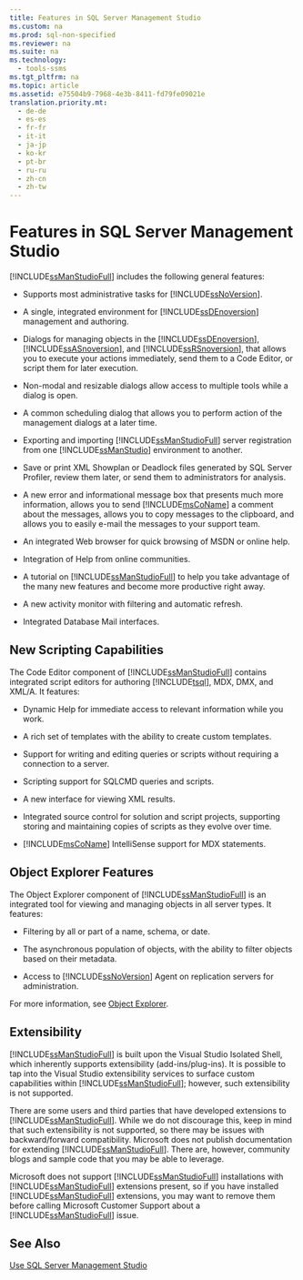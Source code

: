 ```yaml
---
title: Features in SQL Server Management Studio
ms.custom: na
ms.prod: sql-non-specified
ms.reviewer: na
ms.suite: na
ms.technology: 
  - tools-ssms
ms.tgt_pltfrm: na
ms.topic: article
ms.assetid: e75504b9-7968-4e3b-8411-fd79fe09021e
translation.priority.mt: 
  - de-de
  - es-es
  - fr-fr
  - it-it
  - ja-jp
  - ko-kr
  - pt-br
  - ru-ru
  - zh-cn
  - zh-tw
---
```

# Features in SQL Server Management Studio
[!INCLUDE[ssManStudioFull](../content/includes/ssManStudioFull_md.md)] includes the following general features:  
  
-   Supports most administrative tasks for [!INCLUDE[ssNoVersion](../content/includes/ssNoVersion_md.md)].  
  
-   A single, integrated environment for [!INCLUDE[ssDEnoversion](../content/includes/ssDEnoversion_md.md)] management and authoring.  
  
-   Dialogs for managing objects in the [!INCLUDE[ssDEnoversion](../content/includes/ssDEnoversion_md.md)], [!INCLUDE[ssASnoversion](../content/includes/ssASnoversion_md.md)], and [!INCLUDE[ssRSnoversion](../content/includes/ssRSnoversion_md.md)], that allows you to execute your actions immediately, send them to a Code Editor, or script them for later execution.  
  
-   Non\-modal and resizable dialogs allow access to multiple tools while a dialog is open.  
  
-   A common scheduling dialog that allows you to perform action of the management dialogs at a later time.  
  
-   Exporting and importing [!INCLUDE[ssManStudioFull](../content/includes/ssManStudioFull_md.md)] server registration from one [!INCLUDE[ssManStudio](../content/includes/ssManStudio_md.md)] environment to another.  
  
-   Save or print XML Showplan or Deadlock files generated by SQL Server Profiler, review them later, or send them to administrators for analysis.  
  
-   A new error and informational message box that presents much more information, allows you to send [!INCLUDE[msCoName](../content/includes/msCoName_md.md)] a comment about the messages, allows you to copy messages to the clipboard, and allows you to easily e\-mail the messages to your support team.  
  
-   An integrated Web browser for quick browsing of MSDN or online help.  
  
-   Integration of Help from online communities.  
  
-   A tutorial on [!INCLUDE[ssManStudioFull](../content/includes/ssManStudioFull_md.md)] to help you take advantage of the many new features and become more productive right away.  
  
-   A new activity monitor with filtering and automatic refresh.  
  
-   Integrated Database Mail interfaces.  
  
## New Scripting Capabilities  
The Code Editor component of [!INCLUDE[ssManStudioFull](../content/includes/ssManStudioFull_md.md)] contains integrated script editors for authoring [!INCLUDE[tsql](../content/includes/tsql_md.md)], MDX, DMX, and XML\/A. It features:  
  
-   Dynamic Help for immediate access to relevant information while you work.  
  
-   A rich set of templates with the ability to create custom templates.  
  
-   Support for writing and editing queries or scripts without requiring a connection to a server.  
  
-   Scripting support for SQLCMD queries and scripts.  
  
-   A new interface for viewing XML results.  
  
-   Integrated source control for solution and script projects, supporting storing and maintaining copies of scripts as they evolve over time.  
  
-   [!INCLUDE[msCoName](../content/includes/msCoName_md.md)] IntelliSense support for MDX statements.  
  
## Object Explorer Features  
The Object Explorer component of [!INCLUDE[ssManStudioFull](../content/includes/ssManStudioFull_md.md)] is an integrated tool for viewing and managing objects in all server types. It features:  
  
-   Filtering by all or part of a name, schema, or date.  
  
-   The asynchronous population of objects, with the ability to filter objects based on their metadata.  
  
-   Access to [!INCLUDE[ssNoVersion](../content/includes/ssNoVersion_md.md)] Agent on replication servers for administration.  
  
For more information, see [Object Explorer](../content/Object-Explorer.md).  
  
## Extensibility  
[!INCLUDE[ssManStudioFull](../content/includes/ssManStudioFull_md.md)] is built upon the Visual Studio Isolated Shell, which inherently supports extensibility (add\-ins\/plug\-ins). It is possible to tap into the Visual Studio extensibility services to surface custom capabilities within [!INCLUDE[ssManStudioFull](../content/includes/ssManStudioFull_md.md)]; however, such extensibility is not supported.  
  
There are some users and third parties that have developed extensions to [!INCLUDE[ssManStudioFull](../content/includes/ssManStudioFull_md.md)]. While we do not discourage this, keep in mind that such extensibility is not supported, so there may be issues with backward\/forward compatibility. Microsoft does not publish documentation for extending [!INCLUDE[ssManStudioFull](../content/includes/ssManStudioFull_md.md)]. There are, however, community blogs and sample code that you may be able to leverage.  
  
Microsoft does not support [!INCLUDE[ssManStudioFull](../content/includes/ssManStudioFull_md.md)] installations with [!INCLUDE[ssManStudioFull](../content/includes/ssManStudioFull_md.md)] extensions present, so if you have installed [!INCLUDE[ssManStudioFull](../content/includes/ssManStudioFull_md.md)] extensions, you may want to remove them before calling Microsoft Customer Support about a [!INCLUDE[ssManStudioFull](../content/includes/ssManStudioFull_md.md)] issue.  
  
## See Also  
[Use SQL Server Management Studio](../content/Use-SQL-Server-Management-Studio.md)  
  
